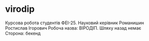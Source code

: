 # virodip
Курсова робота студентів ФЕІ-25. Науковий керівник Романишин Ростислав Ігорович
Робоча назва: ВІРОДІП. Шляху назад немає
Сторона: бекенд
